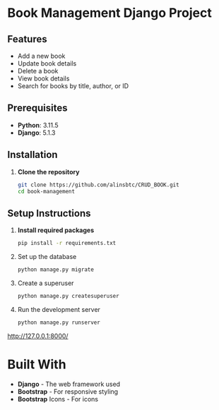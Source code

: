# Book Management Django Project
## Features

- Add a new book
- Update book details
- Delete a book
- View book details
- Search for books by title, author, or ID

## Prerequisites

- **Python**: 3.11.5
- **Django**: 5.1.3
## Installation
1. **Clone the repository**
   ```bash
   git clone https://github.com/alinsbtc/CRUD_BOOK.git
   cd book-management
## Setup Instructions
1. **Install required packages**
    ```bash
    pip install -r requirements.txt
3. Set up the database
    ```bash
   python manage.py migrate
5. Create a superuser
    ```bash
   python manage.py createsuperuser
7. Run the development server
    ```bash
   python manage.py runserver
http://127.0.0.1:8000/
# Built With
- **Django** - The web framework used
- **Bootstrap** - For responsive styling
- **Bootstrap** Icons - For icons
